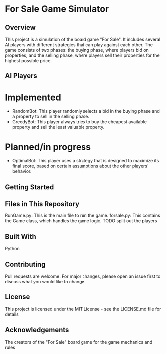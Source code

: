 # For Sale Game Simulator

## Overview
This project is a simulation of the board game "For Sale". It includes several AI players with different strategies that can play against each other. The game consists of two phases: the buying phase, where players bid on properties, and the selling phase, where players sell their properties for the highest possible price.

## AI Players
# Implemented
- RandomBot: This player randomly selects a bid in the buying phase and a property to sell in the selling phase.
- GreedyBot: This player always tries to buy the cheapest available property and sell the least valuable property.
# Planned/in progress
- OptimalBot: This player uses a strategy that is designed to maximize its final score, based on certain assumptions about the other players' behavior.

## Getting Started


## Files in This Repository
RunGame.py: This is the main file to run the game.
forsale.py: This contains the Game class, which handles the game logic. TODO split out the players

## Built With
Python

## Contributing
Pull requests are welcome. For major changes, please open an issue first to discuss what you would like to change.

## License
This project is licensed under the MIT License - see the LICENSE.md file for details

## Acknowledgements
The creators of the "For Sale" board game for the game mechanics and rules
